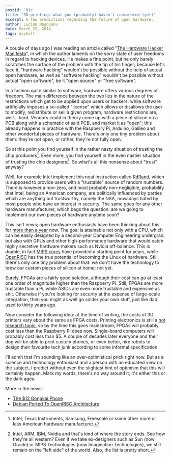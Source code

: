 ```yaml
---
postid: '01c'
title: "3D printing: what you (probably) haven't considered (yet)"
excerpt: A few predictions regarding the future of open hardware.
author: Lucian Mogoșanu
date: March 22, 2014
tags: asphalt
---
```


A couple of days ago I was reading an article called "[The Hardware Hacker
Manifesto][1]", in which the author laments on the sorry state of user freedoms
in regard to hacking devices. He makes a fine point, but he only barely
scratches the surface of the problem with the tip of his finger; because let's
face it, "hardware hacking" wouldn't be possible without the help of actual
open hardware, as well as "software hacking" wouldn't be possible without
actual "open software", be it "open source" or "free software".

In a fashion quite similar to software, hardware offers various degrees of
freedom. The main difference between the two lies in the nature of the
restrictions which get to be applied upon users or hackers: while software
artificially imposes a so-called "license" which allows or disallows the user
to modify, redistribute or sell a given program, hardware restrictions are,
well... hard. Vendors could in theory come up with a piece of silicon on a PCB
along with a schematic of said PCB, and market it as "open"; this already
happens in practice with the Raspberry Pi, Arduino, Galileo and other wonderful
pieces of hardware. There's only one tiny problem about them: they're not open,
or rather, they're not fully open.

So at this point you find yourself in the rather nasty situation of trusting
the chip producers[^1]. Even more, you find yourself in the even nastier
situation of trusting the chip designers[^2]. So what's all this nonsense about
"trust" anyway?

Well, for example Intel implement this neat instruction called [RdRand][2],
which is supposed to provide users with a "trustable" source of random numbers.
There is however a non-zero, and most probably non-negligible, probability that
Intel, being an American company, are politically influenced by parties which
are anything but trustworthy, namely the NSA, nowadays hated by most people who
have an interest in security. The same goes for any other hardware
manufacturer, which begs the question: are we going to implement our own
pieces of hardware anytime soon?

This isn't news; open hardware enthusiasts have been thinking about this for
[more than a year][3] now. The goal is attainable not only with a CPU, which
can be easily designed by a second-year Computer Engineering undergrad, but
also with GPUs and other high-performance hardware that would catch highly
secretive hardware makers such as Nvidia off-balance. This is doable, in fact
[MIPS cores][4] have provided a starting point for years, while [OpenRISC][5]
has the true potential of becoming the Linux of hardware. Still, there's only
one tiny problem about that: we don't have the technology to brew our custom
pieces of silicon at home; not yet.

Surely, FPGAs are a fairly good solution, although their cost can go at least
one order of magnitude higher than the Raspberry Pi. Still, FPGAs are more
trustable than a Pi, while ASICs are even more trustable and expensive as shit.
Otherwise if you're looking for security at the expense of large-scale
integration, then you might as well go solder your own stuff, just like dad
used to thirty years ago.

Now consider the following idea: at the time of writing, the costs of 3D
printers vary about the same as FPGA costs. Printing electronics is still a
[hot research topic][6], so by the time this goes mainstream, FPGAs will
probably cost less than the Raspberry Pi does now. Single-board computers will
probably cost less than $5. A couple of decades later everyone and their dog
will be able to print custom phones, or even better, hire robots to design
their favourite tech junk according to some informal specification.

I'll admit that I'm sounding like an over-optimistical prick right now. But as
a science and technology enthusiast and a person with an educated view on the
subject, I predict without even the slightest hint of optimism that this will
certainly happen. Mark my words, there's no way around it; it's either this or
the dark ages.

More in the news:

* [The $12 Gongkai Phone][7]
* [Debian Ported To OpenRISC Architecture][8]

[^1]: Intel, Texas Instruments, Samsung, Freescale or some other more or less
American hardware manufacturer.

[^2]: Intel, ARM, IBM, Nvidia and that's kind of where the story ends. See how
they're all western? Even if we take ex-designers such as Sun (now Oracle) or
MIPS Technologies (now Imagination Technologies), we still remain on the "left
side" of the world. Also, the list is pretty short.

[1]: http://daeken.com/the-hardware-hacker-manifesto
[2]: https://lwn.net/Articles/453651/
[3]: http://lkcl.net/articles/fsf_endorseable_processor.html
[4]: http://opencores.org/project,plasma
[5]: http://www.openrisc.net/
[6]: http://www2.warwick.ac.uk/newsandevents/pressreleases/engineers_pave_the/
[7]: http://www.bunniestudios.com/blog/?p=3040
[8]: http://www.phoronix.com/scan.php?page=news_item&px=MTYxNzM
